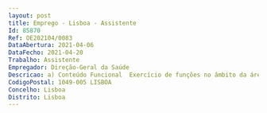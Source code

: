 ```yaml
--- 
layout: post
title: Emprego - Lisboa - Assistente
Id: 85870
Ref: OE202104/0083
DataAbertura: 2021-04-06
DataFecho: 2021-04-20
Trabalho: Assistente
Empregador: Direção-Geral da Saúde
Descricao: a) Conteúdo Funcional  Exercício de funções no âmbito da área de vigilância epidemiológica de doenças abrangidas por sistemas de vigilância em Saúde Pública e de determinantes em saúde, ou na área de informação e planeamento em saúde. Funções na área de investigação em saúde.b) Perfil de Competências  Conhecimentos técnicos e capacidade na descrição, análise, interpretação e comunicação do nível de saúde de uma população e grupos que a integram (capacidade de sistematização, resumo e adequabilidade ao público alvo)   Domínio e experiência na análise de risco, gestão de risco, e comunicação de risco no contexto da vigilância epidemiológica   Conhecimentos no estudo de outras doenças ou fenómenos que possam ser considerados problemas de saúde pública, e na investigação de problemas de saúde com repercussão populacional e seus fatores determinantes  Capacidade de Orientar tecnicamente ou experiência na realização de estudos epidemiológicos de âmbito nacional e internacional  Capacidade na utilização de ferramentas informáticas de apoio à vigilância epidemiológica   Experiência na colaboração na análise e transferência de dados e informação de saúde, designadamente com os serviços de Saúde Pública de outros níveis  Experiência na área de investigação em saúde  Aptidão para trabalhar em equipa e relacionamento interpessoal e capacidade de comunicação verbal  Responsabilidade e compromisso com o serviço  Domínio da Língua Inglesa escrita e falada.
CodigoPostal: 1049-005 LISBOA
Concelho: Lisboa
Distrito: Lisboa
--- 
```

